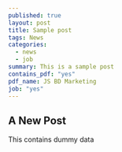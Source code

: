 ```yaml
---
published: true
layout: post
title: Sample post
tags: News
categories: 
  - news
  - job
summary: This is a sample post
contains_pdf: "yes"
pdf_name: JS BD Marketing
job: "yes"
---
```


## A New Post
This contains dummy data